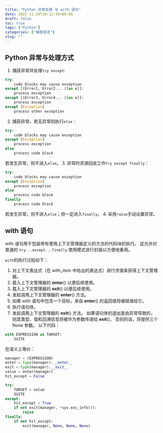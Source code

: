 ```yaml
---
title: "Python 异常处理 与 with 语句"
date: 2022-11-24T20:12:56+08:00
draft: false
toc: true
tags: ["Python"] 
categories: ["编程语言"] 
slug: ""
---
```


## Python 异常与处理方式
1. 捕获异常并处理`try except`:
~~~ python
try:
    code blocks may cause exception
except [(Error1, Error2... )[as e]]:
    process exception
except [(Error3, Error4... )[as e]]:
    process exception
except [Exception]
    process other exception
~~~
2. 捕获异常，若无异常则执行`else`：
~~~ python
try:
    code blocks may cause exception
except [Exception]
    process exception
else
    process code block
~~~
若发生异常，则不进入`else`。
3. 异常时资源回收工作`try except finally`：
~~~ python
try:
    code blocks may cause exception
except [Exception]
    process exception
else
    process code block
finally
    process code block
~~~
若发生异常，则不进入`else`；但一定进入`finally`。
4. 采用`raise`手动设置异常。

## with 语句
with 语句用于包装带有使用上下文管理器定义的方法的代码块的执行。 这允许对普通的 `try...except...finally` 使用模式进行封装以方便地重用。

`with`的执行过程如下：
1. 对上下文表达式（在 with_item 中给出的表达式）进行求值来获得上下文管理器。
2. 载入上下文管理器的 __enter__() 以便后续使用。
3. 载入上下文管理器的 __exit__() 以便后续使用。
4. 发起调用上下文管理器的 __enter__() 方法。
5. 如果 with 语句中包含一个目标，来自 __enter__() 的返回值将被赋值给它。
6. 执行语句体。
7. 发起调用上下文管理器的 __exit__() 方法。 如果语句体的退出是由异常导致的，则其类型、值和回溯信息将被作为参数传递给 __exit__()。 否则的话，将提供三个 None 参数。
以下代码：
~~~ python
with EXPRESSION as TARGET:
    SUITE
~~~
在语义上等价：
~~~ python
manager = (EXPRESSION)
enter = type(manager).__enter__
exit = type(manager).__exit__
value = enter(manager)
hit_except = False

try:
    TARGET = value
    SUITE
except:
    hit_except = True
    if not exit(manager, *sys.exc_info()):
        raise
finally:
    if not hit_except:
        exit(manager, None, None, None)
~~~